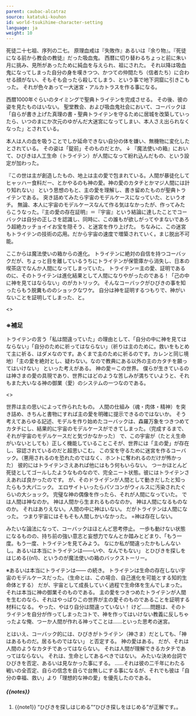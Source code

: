 ```yaml
---
parent: caubac-alcatraz
source: katatuki-kouhon
id: world-tsukihime-character-setting
language: ja
weight: 10
---
```


死徒二十七祖、序列の二七。
原理血戒は『失敗作』あるいは『余り物』。『死徒になる前から教会の教徒』だった吸血鬼。
西暦に切り替わるちょっと前に朱い月に挑み、見所があったために純血を与えられ、祖にされた。
それ以降は吸血鬼になってしまった自分の身を嘆きつつ、かつての仲間たち（信者たち）に合わせる顔がない、そもそも会ったら殺してしまう、という事で地下洞窟に引きこもった。
それが色々あって一大迷宮・アルカトラスを作る事になる。

西暦1000年ぐらいのタイミングで聖典トライテンを完成させる。
その後、彼の姿を見たものはいない。
聖堂教会、および吸血鬼社会において、コーバックは「自らが書き上げた真理の書・聖典トライテンを守るために居城を改築していったら、いつのまにか次元のゆがんだ大迷宮になってしまい、本人さえ出られなくなった」とされている。

本人は人の血を吸うことでしか延命できない自分の体を嫌い、無機物に変化したとされている。
その姿は「錠前」そのものだとか。
↓
『魔法使いの箱』において、ひびきは人工生命（トライテン）が人間になって紛れ込んだもの、という設定が加わった。

『この世は主が創造したもの、地上は主の愛で包まれている。人間が暴徒化してヒャッハー食料だー、とかやるのも神の愛。神の愛のカタチとかマジ人間には計り知れない』
という思想のもと、主の愛を理解し、書き留めたものが聖典トライテンである。
突き詰めてみたら宇宙のモデルケースになっていた、というオチ。
無論、本人に宇宙のモデルケースなんて作る気はなかったが、作ってみたらこうなった。『主の愛の存在証明』＝『宇宙』という結論に達したことでコーバックは自分の正しさを認識し、同時に、この誰もが欲しがってやまないであろう超絶カッチョイイお宝を隠そう、と迷宮を作り上げた。
ちなみに、この迷宮もトライテンの技術の応用。だから宇宙の速度で増築されていく。まじ脱出不可能。

ここからは魔法使いの箱からの進化。
トライテンに絶対の自信を持つコーバックだが、ちょっと目を離しているうちにトライテンが保管庫から消失し、日本の喫茶店でなんか人間になってしまっていた。
トライテン＝主の愛、証明であるのに、そのトライテンは進化結果として人間になりやがったのである！「己の中に神を見てはならない」のがカトリック。
そんなコーバックがひびきの事を知ったらもう脱糞もののショックなワケ。
自分は神を証明するつもりで、神がいないことを証明してしまった、と。

<>

### ※補足

トライテンの言う「私は間違っていた」の理由として、「自分の中に神を見てはならない」「自分のために祈ってはならない」（祈りは主のために。救いをもとめて主に祈る、はダメなのです。あくまで主のために祈るのです。カレンと同じ境地）「主の愛を絶対とし、疑わない。なので教典にある以外の主のカタチを願ってはいけない」
といった考えがある。
神の愛＝この世界。
僕らが生きているのは神さまの愛の具現であり、世界にはどのような苦しみが満ちていようと、それもまた大いなる神の御業（愛）のシステムの一つなのである。

<>

世界は主の思いによって作られたもの。
人間の仕組み（魂・肉体・精神）を突き詰め、きちんと書物にすれば主の愛を明確に提示できるのではないか。
そう考えてあらゆる記述、モデルを作り始めたコーバックは、森羅万象をつきつめてカタチにし、結果的に宇宙のモデルケースができてしまった。（完成するまで、それが宇宙のモデルケースだと気づかなかった）
で、この宇宙が（たとえ生命がいないとしても）正しく機能していることこそが、世界には「主の愛」が存在し、容認されているのだと超思いこむ。
この宝を守るために迷宮を作るコーバック。（悪用されるのを恐れたのではなく、ホントに奪われるのだけが怖かった）
彼的にはトライテンさえあれば他にはもう何もいらない。
つーかほとんど死徒としてゴールしたようなものなので、完全ニート状態。彼にはトライテンさえあれば良かったのです。
が、そのドライデンが人間として動きだしたと知ったらもう大パニック。
エロサイトいったらパソコンがウィルスに汚染されたぐらいの大ショック。
完璧な神の偶像を作ったら、それが人間になっていた。
では人間は神なのか。
神は人間から生まれるものなのか。
神は人間になるものなのか。
それはありえない。人間の中に神はいない。
だがトライテンは人間になった。
つまり宇宙にはそもそも人間しかいなかった。
=神は存在しない。

みたいな論法になって、コーバックはほとんど思考停止。
一歩も動けない状態になるものの、持ち前の強い意志と妄想力でなんとか踏みとどまり、「もう一度。もう一度、トライテンを見てみよう。
なにか私が間違ったかもしんないし。あるいは本当にトライテンは——いや、なんでもない」
とひびきを探しをはじめる{{n1}、というのが魔法使いの箱のバックストーリー。

※あるいは本当にトライテンは——
の続き。
トライテンは生命の存在しない宇宙のモデルケースだった。（生命とは、この場合、自己進化を可能とする知的生命体とする）
だが、宇宙として成長していく過程で生命体を生んでしまった。
それは本当に神の御業そのものである。
主の愛をつきつめたトライテンが人間を生むのなら、それはやっぱりこの世界が主の愛そのものであることを証明する材料になる。
やった、やはり自分は間違っていない！
けど……問題は、そのトライテンを自分が作ってしまったコトで、神を作ってはいけない教義に反しちゃったよな俺、つーか人間が作れる神ってことは……といった思考の迷宮。

とはいえ、コーバック的には、ひびきがトライテン（神さま）だとしても、「神はあるものだ。居るものではない」
と否定する。
神の愛はある。
だが、それは人間のようなカタチであってはならない。
それは人間が理解できるカタチであってはならない。
それは、生命としてあるべきではない。
みたいな決め台詞でひびきを否定、あるいは見なかった事にする。
……それは彼の二千年にわたる戦いの全否定、自らの信念を自らで台無しにする事になるが、それでも彼は「自分の幸福、救い」より「理想的な神の愛」を優先したのである。

##### {{notes}}

1. {{note1}} “ひびきを探しはじめる”“ひびき探しをはじめる”が正解です。。
